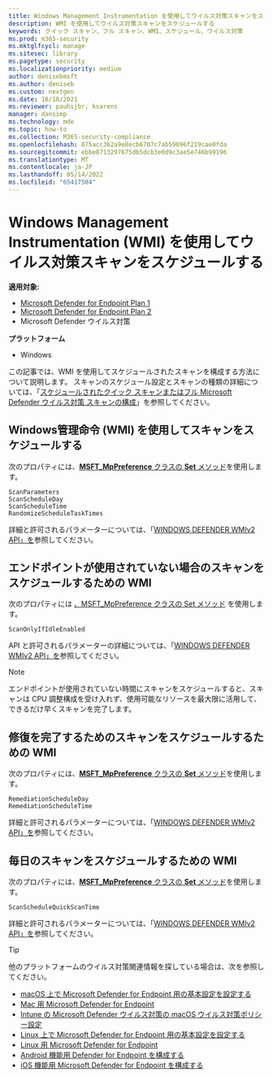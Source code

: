 ```yaml
---
title: Windows Management Instrumentation を使用してウイルス対策スキャンをスケジュールする
description: WMI を使用してウイルス対策スキャンをスケジュールする
keywords: クイック スキャン、フル スキャン、WMI、スケジュール、ウイルス対策
ms.prod: m365-security
ms.mktglfcycl: manage
ms.sitesec: library
ms.pagetype: security
ms.localizationpriority: medium
author: denisebmsft
ms.author: deniseb
ms.custom: nextgen
ms.date: 10/18/2021
ms.reviewer: pauhijbr, ksarens
manager: dansimp
ms.technology: mde
ms.topic: how-to
ms.collection: M365-security-compliance
ms.openlocfilehash: 875acc362a9e8ecb6707c7ab59096f219cae0fda
ms.sourcegitcommit: ebbe8713297675db5dcb3e0d9c3ae5e746b99196
ms.translationtype: MT
ms.contentlocale: ja-JP
ms.lasthandoff: 05/14/2022
ms.locfileid: "65417504"
---
```

# <a name="schedule-antivirus-scans-using-windows-management-instrumentation-wmi"></a>Windows Management Instrumentation (WMI) を使用してウイルス対策スキャンをスケジュールする

**適用対象:**
- [Microsoft Defender for Endpoint Plan 1](https://go.microsoft.com/fwlink/?linkid=2154037)
- [Microsoft Defender for Endpoint Plan 2](https://go.microsoft.com/fwlink/?linkid=2154037)
- Microsoft Defender ウイルス対策

**プラットフォーム**
- Windows

この記事では、WMI を使用してスケジュールされたスキャンを構成する方法について説明します。 スキャンのスケジュール設定とスキャンの種類の詳細については、「[スケジュールされたクイック スキャンまたはフル Microsoft Defender ウイルス対策 スキャンの構成](schedule-antivirus-scans.md)」を参照してください。 

## <a name="use-windows-management-instruction-wmi-to-schedule-scans"></a>Windows管理命令 (WMI) を使用してスキャンをスケジュールする

次のプロパティには、[**MSFT_MpPreference** クラスの **Set** メソッド](/previous-versions/windows/desktop/legacy/dn455323(v=vs.85))を使用します。

```WMI
ScanParameters
ScanScheduleDay
ScanScheduleTime
RandomizeScheduleTaskTimes
```

詳細と許可されるパラメーターについては、「[WINDOWS DEFENDER WMIv2 API」を](/previous-versions/windows/desktop/defender/windows-defender-wmiv2-apis-portal)参照してください。

## <a name="wmi-for-scheduling-scans-when-an-endpoint-is-not-in-use"></a>エンドポイントが使用されていない場合のスキャンをスケジュールするための WMI

次のプロパティには [、MSFT_MpPreference クラスの Set メソッド](/previous-versions/windows/desktop/legacy/dn455323(v=vs.85)) を使用します。

```WMI
ScanOnlyIfIdleEnabled
```

API と許可されるパラメーターの詳細については、「[WINDOWS DEFENDER WMIv2 API」を](/previous-versions/windows/desktop/defender/windows-defender-wmiv2-apis-portal)参照してください。

> [!NOTE]
> エンドポイントが使用されていない時間にスキャンをスケジュールすると、スキャンは CPU 調整構成を受け入れず、使用可能なリソースを最大限に活用して、できるだけ早くスキャンを完了します。


## <a name="wmi-for-scheduling-scans-to-complete-remediation"></a>修復を完了するためのスキャンをスケジュールするための WMI

次のプロパティには、[**MSFT_MpPreference** クラスの **Set** メソッド](/previous-versions/windows/desktop/legacy/dn455323(v=vs.85))を使用します。

```WMI
RemediationScheduleDay
RemediationScheduleTime
```

詳細と許可されるパラメーターについては、「[WINDOWS DEFENDER WMIv2 API」を](/previous-versions/windows/desktop/defender/windows-defender-wmiv2-apis-portal)参照してください。

## <a name="wmi-for-scheduling-daily-scans"></a>毎日のスキャンをスケジュールするための WMI

次のプロパティには、[**MSFT_MpPreference** クラスの **Set** メソッド](/previous-versions/windows/desktop/legacy/dn455323(v=vs.85))を使用します。

```WMI
ScanScheduleQuickScanTime
```

詳細と許可されるパラメーターについては、「[WINDOWS DEFENDER WMIv2 API」を](/previous-versions/windows/desktop/defender/windows-defender-wmiv2-apis-portal)参照してください。

> [!TIP]
> 他のプラットフォームのウイルス対策関連情報を探している場合は、次を参照してください。
> - [macOS 上で Microsoft Defender for Endpoint 用の基本設定を設定する](mac-preferences.md)
> - [Mac 用 Microsoft Defender for Endpoint](microsoft-defender-endpoint-mac.md)
> - [Intune の Microsoft Defender ウイルス対策の macOS ウイルス対策ポリシー設定](/mem/intune/protect/antivirus-microsoft-defender-settings-macos)
> - [Linux 上で Microsoft Defender for Endpoint 用の基本設定を設定する](linux-preferences.md)
> - [Linux 用 Microsoft Defender for Endpoint](microsoft-defender-endpoint-linux.md)
> - [Android 機能用 Defender for Endpoint を構成する](android-configure.md)
> - [iOS 機能用 Microsoft Defender for Endpoint を構成する](ios-configure-features.md)
